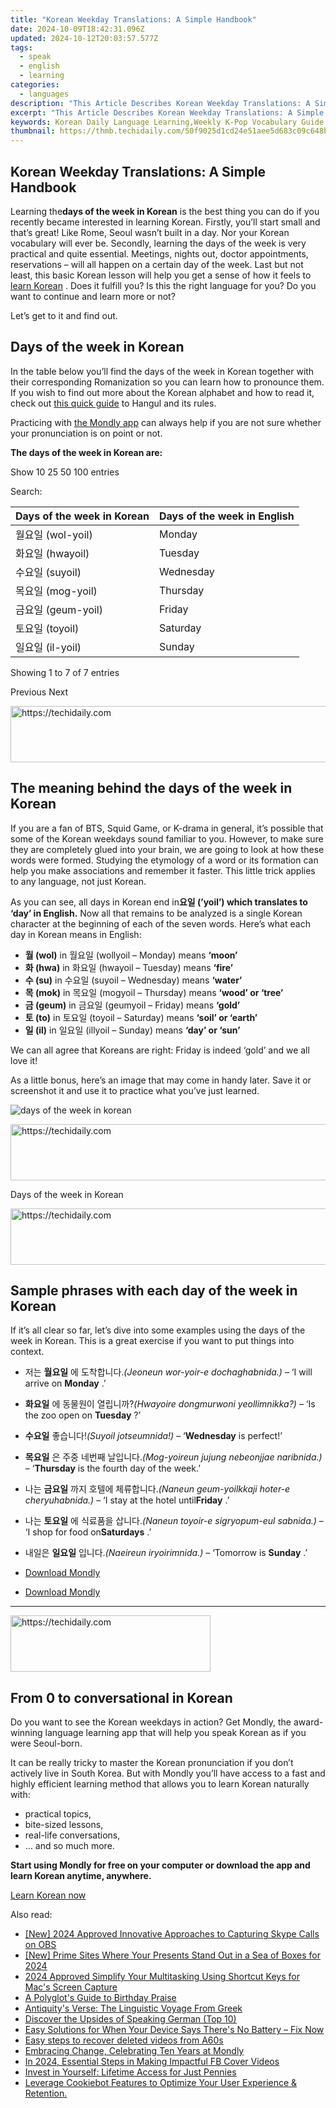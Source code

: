 ```yaml
---
title: "Korean Weekday Translations: A Simple Handbook"
date: 2024-10-09T18:42:31.096Z
updated: 2024-10-12T20:03:57.577Z
tags:
  - speak
  - english
  - learning
categories:
  - languages
description: "This Article Describes Korean Weekday Translations: A Simple Handbook"
excerpt: "This Article Describes Korean Weekday Translations: A Simple Handbook"
keywords: Korean Daily Language Learning,Weekly K-Pop Vocabulary Guide,Korean Translation Handbook,Simplified Korean Weekday Dictionary,Daily Korean Language Translations,Handy Korean Weekday Guidebook,Korean Translation Tips and Tricks
thumbnail: https://thmb.techidaily.com/50f9025d1cd24e51aee5d683c09c648b774d15c542de5a35365804c9b914df05.jpg
---
```


## Korean Weekday Translations: A Simple Handbook

 Learning the**days of the week in Korean** is the best thing you can do if you recently became interested in learning Korean. Firstly, you’ll start small and that’s great! Like Rome, Seoul wasn’t built in a day. Nor your Korean vocabulary will ever be. Secondly, learning the days of the week is very practical and quite essential. Meetings, nights out, doctor appointments, reservations – will all happen on a certain day of the week. Last but not least, this basic Korean lesson will help you get a sense of how it feels to [learn Korean](https://app.adjust.io/5ixfg4k?campaign=blog-post-id-6234&fallback=https%3A%2F%2Fapp.mondly.com?avangate%5Fsrc=blog-post-id-6234?mother%5Flang=en%5Fus?target%5Flang=ko&redirect%5Fandroid=https%3A%2F%2Fplay.google.com%2Fstore%2Fapps%2Fdetails%3Fid%3Dcom.atistudios.mondly.languages&redirect%5Fios=https%3A%2F%2Fitunes.apple.com%2Fapp%2Fid987873536&redirect%5Fmacos=https%3A%2F%2Fapp.mondly.com?avangate%5Fsrc=blog-post-id-6234?mother%5Flang=en%5Fus?target%5Flang=ko) . Does it fulfill you? Is this the right language for you? Do you want to continue and learn more or not?

Let’s get to it and find out.

## Days of the week in Korean

 In the table below you’ll find the days of the week in Korean together with their corresponding Romanization so you can learn how to pronounce them. If you wish to find out more about the Korean alphabet and how to read it, check out [this quick guide](https://shop.mondly.com/affiliate.php?ACCOUNT=ATISTUDI&AFFILIATE=108875&PATH=https://www.mondly.com?AFFILIATE=108875) to Hangul and its rules.

 Practicing with [the Mondly app](https://app.adjust.io/5ixfg4k?campaign=blog-post-id-6234&fallback=https%3A%2F%2Fapp.mondly.com?avangate%5Fsrc=blog-post-id-6234?mother%5Flang=en%5Fus?target%5Flang=ko&redirect%5Fandroid=https%3A%2F%2Fplay.google.com%2Fstore%2Fapps%2Fdetails%3Fid%3Dcom.atistudios.mondly.languages&redirect%5Fios=https%3A%2F%2Fitunes.apple.com%2Fapp%2Fid987873536&redirect%5Fmacos=https%3A%2F%2Fapp.mondly.com?avangate%5Fsrc=blog-post-id-6234?mother%5Flang=en%5Fus?target%5Flang=ko) can always help if you are not sure whether your pronunciation is on point or not.

**The days of the week in Korean are:**

 Show 10 25 50 100  entries

 Search:

| Days of the week in Korean | Days of the week in English |
| -------------------------- | --------------------------- |
| 월요일 (wol-yoil)             | Monday                      |
| 화요일 (hwayoil)              | Tuesday                     |
| 수요일 (suyoil)               | Wednesday                   |
| 목요일 (mog-yoil)             | Thursday                    |
| 금요일 (geum-yoil)            | Friday                      |
| 토요일 (toyoil)               | Saturday                    |
| 일요일 (il-yoil)              | Sunday                      |

 Showing 1 to 7 of 7 entries

 Previous  Next

<!-- affiliate ads begin -->
<a href="https://aligracehair.sjv.io/c/5597632/1959778/19272" target="_top" id="1959778">
  <img src="//a.impactradius-go.com/display-ad/19272-1959778" border="0" alt="https://techidaily.com" width="728" height="90"/>
</a>
<img height="0" width="0" src="https://aligracehair.sjv.io/i/5597632/1959778/19272" style="position:absolute;visibility:hidden;" border="0" />
<!-- affiliate ads end -->

## The meaning behind the days of the week in Korean

 If you are a fan of BTS, Squid Game, or K-drama in general, it’s possible that some of the Korean weekdays sound familiar to you. However, to make sure they are completely glued into your brain, we are going to look at how these words were formed. Studying the etymology of a word or its formation can help you make associations and remember it faster. This little trick applies to any language, not just Korean.

 As you can see, all days in Korean end in**요일 (’yoil’) which translates to ‘day’ in English.** Now all that remains to be analyzed is a single Korean character at the beginning of each of the seven words. Here’s what each day in Korean means in English:

* **월 (wol)** in 월요일 (wollyoil – Monday) means **‘moon’**
* **화 (hwa)** in 화요일 (hwayoil – Tuesday) means **‘fire’**
* **수 (su)** in 수요일 (suyoil – Wednesday) means **‘water’**
* **목 (mok)** in 목요일 (mogyoil – Thursday) means **‘wood’ or ‘tree’**
* **금 (geum)** in 금요일 (geumyoil – Friday) means **‘gold’**
* **토 (to)** in 토요일 (toyoil – Saturday) means **‘soil’ or ‘earth’**
* **일 (il)** in 일요일 (illyoil – Sunday) means **‘day’ or ‘sun’**

 We can all agree that Koreans are right: Friday is indeed ‘gold’ and we all love it!

 As a little bonus, here’s an image that may come in handy later. Save it or screenshot it and use it to practice what you’ve just learned.

![days of the week in korean](https://edge.mondly.com/blog/wp-content/uploads/2021/10/days-of-the-week-in-korean.png "The Days Of The Week In Korean 2")

<!-- affiliate ads begin -->
<a href="https://appsumo.8odi.net/c/5597632/2111968/7443" target="_top" id="2111968">
  <img src="//a.impactradius-go.com/display-ad/7443-2111968" border="0" alt="https://techidaily.com" width="728" height="90"/>
</a>
<img height="0" width="0" src="https://appsumo.8odi.net/i/5597632/2111968/7443" style="position:absolute;visibility:hidden;" border="0" />
<!-- affiliate ads end -->

 Days of the week in Korean

<!-- affiliate ads begin -->
<a href="https://ephamedtechinc.pxf.io/c/5597632/2137225/26400" target="_top" id="2137225">
  <img src="//a.impactradius-go.com/display-ad/26400-2137225" border="0" alt="https://techidaily.com" width="728" height="90"/>
</a>
<img height="0" width="0" src="https://ephamedtechinc.pxf.io/i/5597632/2137225/26400" style="position:absolute;visibility:hidden;" border="0" />
<!-- affiliate ads end -->

## Sample phrases with each day of the week in Korean

 If it’s all clear so far, let’s dive into some examples using the days of the week in Korean. This is a great exercise if you want to put things into context.

* 저는 **월요일** 에 도착합니다._(Jeoneun wor-yoir-e dochaghabnida.)_ – ‘I will arrive on **Monday** .’
* **화요일** 에 동물원이 열립니까?_(Hwayoire dongmurwoni yeollimnikka?)_ – ‘Is the zoo open on **Tuesday** ?’
* **수요일** 좋습니다!_(Suyoil jotseumnida!)_ – ‘**Wednesday** is perfect!’
* **목요일** 은 주중 네번째 날입니다._(Mog-yoireun jujung nebeonjjae naribnida.)_ – ‘**Thursday** is the fourth day of the week.’
* 나는 **금요일** 까지 호텔에 체류합니다._(Naneun geum-yoilkkaji hoter-e cheryuhabnida.)_ – ‘I stay at the hotel until**Friday** .’
* 나는 **토요일** 에 식료품을 삽니다._(Naneun toyoir-e sigryopum-eul sabnida.)_ – ‘I shop for food on**Saturdays** .’
* 내일은 **일요일** 입니다._(Naeireun iryoirimnida.)_ – ‘Tomorrow is **Sunday** .’

* [Download Mondly](https://www.facebook.com/sharer/sharer.php?u=https%3A%2F%2Fwww.mondly.com%2Fblog%2Fdays-of-the-week-in-korean%2F&t=The+Days+of+the+Week+in+Korean "Share on Facebook")
* [Download Mondly](https://shop.mondly.com/affiliate.php?ACCOUNT=ATISTUDI&AFFILIATE=108875&PATH=https://www.mondly.com?AFFILIATE=108875)

---

<!-- affiliate ads begin -->
<a href="https://25home.pxf.io/c/5597632/2148647/16836" target="_top" id="2148647">
  <img src="//a.impactradius-go.com/display-ad/16836-2148647" border="0" alt="https://techidaily.com" width="320" height="90"/>
</a>
<img height="0" width="0" src="https://25home.pxf.io/i/5597632/2148647/16836" style="position:absolute;visibility:hidden;" border="0" />
<!-- affiliate ads end -->

## From 0 to conversational in Korean

 Do you want to see the Korean weekdays in action? Get Mondly, the award-winning language learning app that will help you speak Korean as if you were Seoul-born.

 It can be really tricky to master the Korean pronunciation if you don’t actively live in South Korea. But with Mondly you’ll have access to a fast and highly efficient learning method that allows you to learn Korean naturally with:

* practical topics,
* bite-sized lessons,
* real-life conversations,
* … and so much more.

 **Start using Mondly for free on your computer or download the app and learn Korean anytime, anywhere.**

[Learn Korean now](https://adjt.mondly.com/5ixfg4k?campaign=blog-post-id-6234&fallback=https%3A%2F%2Fapp.mondly.com%3Futm%5Fmedium%3Dblog%5Fblog-post-id-6234%26utm%5Fsource%3Dblog-post-id-6234&redirect%5Fmacos=https%3A%2F%2Fapp.mondly.com%3Futm%5Fmedium%3Dblog%5Fblog-post-id-6234%26utm%5Fsource%3Dblog-post-id-6234&redirect%5Fandroid=https%3A%2F%2Fplay.google.com%2Fstore%2Fapps%2Fdetails%3Fid%3Dcom.atistudios.mondly.languages%3Futm%5Fmedium%3Dblog%5Fblog-post-id-6234%26utm%5Fsource%3Dblog-post-id-6234&redirect%5Fios=https%3A%2F%2Fapps.apple.com%2Fapp%2Fapple-store%2Fid987873536%3Fpt%3D78954800%26ct%3Dblog-post-id-6234%26mt%3D8 "Learn Korean now")

<ins class="adsbygoogle"
     style="display:block"
     data-ad-format="autorelaxed"
     data-ad-client="ca-pub-7571918770474297"
     data-ad-slot="1223367746"></ins>

<ins class="adsbygoogle"
     style="display:block"
     data-ad-client="ca-pub-7571918770474297"
     data-ad-slot="8358498916"
     data-ad-format="auto"
     data-full-width-responsive="true"></ins>

<span class="atpl-alsoreadstyle">Also read:</span>
<div><ul>
<li><a href="https://digital-screen-recording.techidaily.com/new-2024-approved-innovative-approaches-to-capturing-skype-calls-on-obs/"><u>[New] 2024 Approved Innovative Approaches to Capturing Skype Calls on OBS</u></a></li>
<li><a href="https://fox-links.techidaily.com/new-prime-sites-where-your-presents-stand-out-in-a-sea-of-boxes-for-2024/"><u>[New] Prime Sites Where Your Presents Stand Out in a Sea of Boxes for 2024</u></a></li>
<li><a href="https://screen-sharing-recording.techidaily.com/2024-approved-simplify-your-multitasking-using-shortcut-keys-for-macs-screen-capture/"><u>2024 Approved Simplify Your Multitasking Using Shortcut Keys for Mac's Screen Capture</u></a></li>
<li><a href="https://mondly-stories.techidaily.com/a-polyglots-guide-to-birthday-praise/"><u>A Polyglot's Guide to Birthday Praise</u></a></li>
<li><a href="https://mondly-stories.techidaily.com/antiquitys-verse-the-linguistic-voyage-from-greek/"><u>Antiquity's Verse: The Linguistic Voyage From Greek</u></a></li>
<li><a href="https://mondly-stories.techidaily.com/discover-the-upsides-of-speaking-german-top-10/"><u>Discover the Upsides of Speaking German (Top 10)</u></a></li>
<li><a href="https://common-error.techidaily.com/easy-solutions-for-when-your-device-says-theres-no-battery-fix-now/"><u>Easy Solutions for When Your Device Says There's No Battery – Fix Now</u></a></li>
<li><a href="https://phone-solutions.techidaily.com/easy-steps-to-recover-deleted-videos-from-a60s-by-fonelab-android-recover-video/"><u>Easy steps to recover deleted videos from A60s</u></a></li>
<li><a href="https://mondly-stories.techidaily.com/embracing-change-celebrating-ten-years-at-mondly/"><u>Embracing Change, Celebrating Ten Years at Mondly</u></a></li>
<li><a href="https://facebook-clips.techidaily.com/in-2024-essential-steps-in-making-impactful-fb-cover-videos/"><u>In 2024, Essential Steps in Making Impactful FB Cover Videos</u></a></li>
<li><a href="https://mondly-stories.techidaily.com/1719581435720-invest-in-yourself-lifetime-access-for-just-pennies/"><u>Invest in Yourself: Lifetime Access for Just Pennies</u></a></li>
<li><a href="https://data-safeguard.techidaily.com/1721202719186-leverage-cookiebot-features-to-optimize-your-user-experience-and-retention/"><u>Leverage Cookiebot Features to Optimize Your User Experience & Retention.</u></a></li>
</ul></div>

